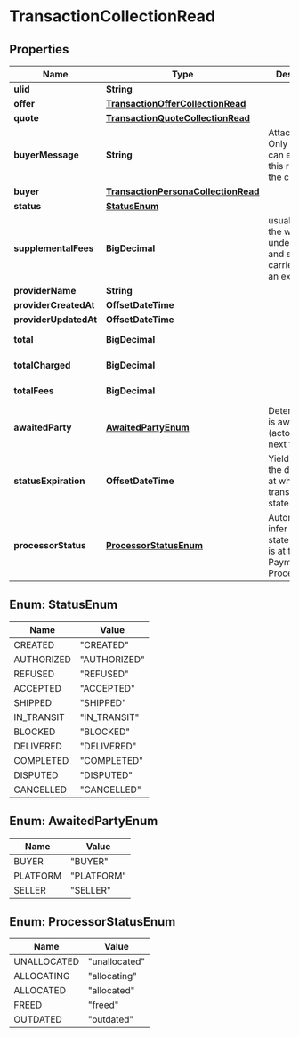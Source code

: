

# TransactionCollectionRead



## Properties

| Name | Type | Description | Notes |
|------------ | ------------- | ------------- | -------------|
|**ulid** | **String** |  |  |
|**offer** | [**TransactionOfferCollectionRead**](TransactionOfferCollectionRead.md) |  |  |
|**quote** | [**TransactionQuoteCollectionRead**](TransactionQuoteCollectionRead.md) |  |  |
|**buyerMessage** | **String** | Attach a note. Only the buyer can exercise this right. At the creation. |  [optional] |
|**buyer** | [**TransactionPersonaCollectionRead**](TransactionPersonaCollectionRead.md) |  |  |
|**status** | [**StatusEnum**](#StatusEnum) |  |  [optional] |
|**supplementalFees** | **BigDecimal** | usually set if the weight was underestimated and shipping carrier billed us an extra. |  [optional] |
|**providerName** | **String** |  |  [optional] |
|**providerCreatedAt** | **OffsetDateTime** |  |  [optional] |
|**providerUpdatedAt** | **OffsetDateTime** |  |  [optional] |
|**total** | **BigDecimal** |  |  [optional] [readonly] |
|**totalCharged** | **BigDecimal** |  |  [optional] [readonly] |
|**totalFees** | **BigDecimal** |  |  [optional] [readonly] |
|**awaitedParty** | [**AwaitedPartyEnum**](#AwaitedPartyEnum) | Determine who is awaited (actor) for the next transition |  [optional] [readonly] |
|**statusExpiration** | **OffsetDateTime** | Yield if eligible the date-time at which the transaction state expire. |  [optional] [readonly] |
|**processorStatus** | [**ProcessorStatusEnum**](#ProcessorStatusEnum) | Automagically infer on what state the entity is at the Payment Processor. |  [optional] [readonly] |



## Enum: StatusEnum

| Name | Value |
|---- | -----|
| CREATED | &quot;CREATED&quot; |
| AUTHORIZED | &quot;AUTHORIZED&quot; |
| REFUSED | &quot;REFUSED&quot; |
| ACCEPTED | &quot;ACCEPTED&quot; |
| SHIPPED | &quot;SHIPPED&quot; |
| IN_TRANSIT | &quot;IN_TRANSIT&quot; |
| BLOCKED | &quot;BLOCKED&quot; |
| DELIVERED | &quot;DELIVERED&quot; |
| COMPLETED | &quot;COMPLETED&quot; |
| DISPUTED | &quot;DISPUTED&quot; |
| CANCELLED | &quot;CANCELLED&quot; |



## Enum: AwaitedPartyEnum

| Name | Value |
|---- | -----|
| BUYER | &quot;BUYER&quot; |
| PLATFORM | &quot;PLATFORM&quot; |
| SELLER | &quot;SELLER&quot; |



## Enum: ProcessorStatusEnum

| Name | Value |
|---- | -----|
| UNALLOCATED | &quot;unallocated&quot; |
| ALLOCATING | &quot;allocating&quot; |
| ALLOCATED | &quot;allocated&quot; |
| FREED | &quot;freed&quot; |
| OUTDATED | &quot;outdated&quot; |



